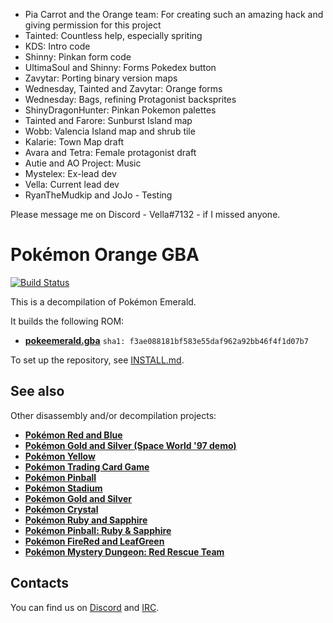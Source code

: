 - Pia Carrot and the Orange team: For creating such an amazing hack and giving permission for this project
- Tainted: Countless help, especially spriting
- KDS: Intro code
- Shinny: Pinkan form code
- UltimaSoul and Shinny: Forms Pokedex button
- Zavytar: Porting binary version maps
- Wednesday, Tainted and Zavytar: Orange forms
- Wednesday: Bags, refining Protagonist backsprites
- ShinyDragonHunter: Pinkan Pokemon palettes
- Tainted and Farore: Sunburst Island map
- Wobb: Valencia Island map and shrub tile
- Kalarie: Town Map draft
- Avara and Tetra: Female protagonist draft
- Autie and AO Project: Music
- Mystelex: Ex-lead dev
- Vella: Current lead dev
- RyanTheMudkip and JoJo - Testing

Please message me on Discord - Vella#7132 - if I missed anyone.

# Pokémon Orange GBA

[![Build Status][travis-badge]][travis]

[travis]: https://travis-ci.org/pret/pokeemerald
[travis-badge]: https://travis-ci.org/pret/pokeemerald.svg?branch=master

This is a decompilation of Pokémon Emerald.

It builds the following ROM:

* [**pokeemerald.gba**](https://datomatic.no-intro.org/index.php?page=show_record&s=23&n=1961) `sha1: f3ae088181bf583e55daf962a92bb46f4f1d07b7`

To set up the repository, see [INSTALL.md](INSTALL.md).


## See also

Other disassembly and/or decompilation projects:
* [**Pokémon Red and Blue**](https://github.com/pret/pokered)
* [**Pokémon Gold and Silver (Space World '97 demo)**](https://github.com/pret/pokegold-spaceworld)
* [**Pokémon Yellow**](https://github.com/pret/pokeyellow)
* [**Pokémon Trading Card Game**](https://github.com/pret/poketcg)
* [**Pokémon Pinball**](https://github.com/pret/pokepinball)
* [**Pokémon Stadium**](https://github.com/pret/pokestadium)
* [**Pokémon Gold and Silver**](https://github.com/pret/pokegold)
* [**Pokémon Crystal**](https://github.com/pret/pokecrystal)
* [**Pokémon Ruby and Sapphire**](https://github.com/pret/pokeruby)
* [**Pokémon Pinball: Ruby & Sapphire**](https://github.com/pret/pokepinballrs)
* [**Pokémon FireRed and LeafGreen**](https://github.com/pret/pokefirered)
* [**Pokémon Mystery Dungeon: Red Rescue Team**](https://github.com/pret/pmd-red)


## Contacts

You can find us on [Discord](https://discord.gg/d5dubZ3) and [IRC](https://kiwiirc.com/client/irc.freenode.net/?#pret).
